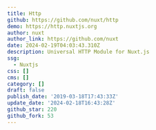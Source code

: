 ```yaml
---
title: Http
github: https://github.com/nuxt/http
demo: https://http.nuxtjs.org
author: nuxt
author_link: https://github.com/nuxt
date: 2024-02-19T04:03:43.310Z
description: Universal HTTP Module for Nuxt.js
ssg:
  - Nuxtjs
css: []
cms: []
category: []
draft: false
publish_date: '2019-03-18T17:43:33Z'
update_date: '2024-02-18T16:43:28Z'
github_star: 220
github_fork: 53
---
```

